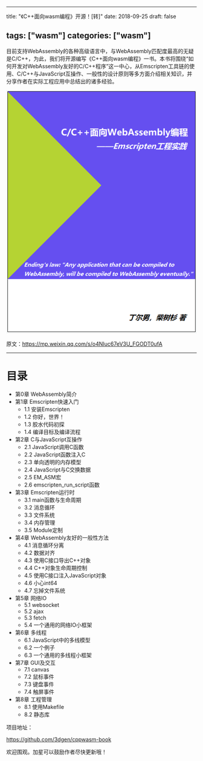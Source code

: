
---
title: "《C++面向wasm编程》开源！[转]"
date: 2018-09-25
draft: false

tags: ["wasm"]
categories: ["wasm"]
---

目前支持WebAssembly的各种高级语言中，与WebAssembly匹配度最高的无疑是C/C++，为此，我们将开源编写《C++面向wasm编程》一书。本书将围绕“如何开发对WebAssembly友好的C/C++程序”这一中心，从Emscripten工具链的使用、C/C++与JavaScript互操作、一般性的设计原则等多方面介绍相关知识，并分享作者在实际工程应用中总结出的诸多经验。

<!--more-->

![](https://raw.githubusercontent.com/3dgen/cppwasm-book/master/cover.png)

原文：https://mp.weixin.qq.com/s/o4NIuc67eV3U_FGODT0ufA

----

# 目录

* 第0章 WebAssembly简介
* 第1章 Emscripten快速入门
  * 1.1 安装Emscripten
  * 1.2 你好，世界！
  * 1.3 胶水代码初探
  * 1.4 编译目标及编译流程
* 第2章 C与JavaScript互操作
  * 2.1 JavaScript调用C函数
  * 2.2 JavaScript函数注入C
  * 2.3 单向透明的内存模型
  * 2.4 JavaScript与C交换数据
  * 2.5 EM_ASM宏
  * 2.6 emscripten_run_script函数
* 第3章 Emscripten运行时
  * 3.1 main函数与生命周期
  * 3.2 消息循环
  * 3.3 文件系统
  * 3.4 内存管理
  * 3.5 Module定制
* 第4章 WebAssembly友好的一般性方法
  * 4.1 消息循环分离
  * 4.2 数据对齐
  * 4.3 使用C接口导出C++对象
  * 4.4 C++对象生命周期控制
  * 4.5 使用C接口注入JavaScript对象
  * 4.6 小心int64
  * 4.7 忘掉文件系统
* 第5章 网络IO
  * 5.1 websocket
  * 5.2 ajax
  * 5.3 fetch
  * 5.4 一个通用的网络IO小框架
* 第6章 多线程
  * 6.1 JavaScript中的多线模型
  * 6.2 一个例子
  * 6.3 一个通用的多线程小框架
* 第7章 GUI及交互
  * 7.1 canvas
  * 7.2 鼠标事件
  * 7.3 键盘事件
  * 7.4 触屏事件
* 第8章 工程管理
  * 8.1 使用Makefile
  * 8.2 静态库

项目地址：

https://github.com/3dgen/cppwasm-book

欢迎围观。加星可以鼓励作者尽快更新哦！
